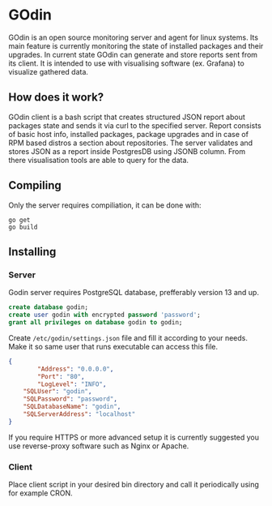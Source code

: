 # GOdin

GOdin is an open source monitoring server and agent for linux systems. Its main feature is currently monitoring the state of installed packages and their upgrades.
In current state GOdin can generate and store reports sent from its client. It is intended to use with visualising software (ex. Grafana) to visualize gathered data.

## How does it work?

GOdin client is a bash script that creates structured JSON report about packages state and sends it via curl to the specified server. Report consists of basic host info, installed packages, package upgrades and in case of RPM based distros a section about repositories. The server validates and stores JSON as a report inside PostgresDB using JSONB column. From there visualisation tools are able to query for the data.

## Compiling

Only the server requires compiliation, it can be done with:

```
go get
go build
```

## Installing

### Server

Godin server requires PostgreSQL database, prefferably version 13 and up.

```sql
create database godin;
create user godin with encrypted password 'password';
grant all privileges on database godin to godin;
```

Create `/etc/godin/settings.json` file and fill it according to your needs. Make it so same user that runs executable can access this file.

```json
{
        "Address": "0.0.0.0",
        "Port": "80",
        "LogLevel": "INFO",
	"SQLUser": "godin",
	"SQLPassword": "password",
	"SQLDatabaseName": "godin",
	"SQLServerAddress": "localhost"
}
```

If you require HTTPS or more advanced setup it is currently suggested you use reverse-proxy software such as Nginx or Apache.

### Client

Place client script in your desired bin directory and call it periodically using for example CRON.
